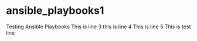 # ansible_playbooks1
Testing Ansible Playbooks
This is line 3
this is line 4
This is line 5
This is test line
